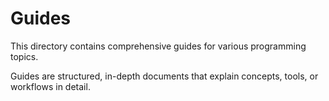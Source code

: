# Guides

This directory contains comprehensive guides for various programming topics.

Guides are structured, in-depth documents that explain concepts, tools, or workflows in detail.
